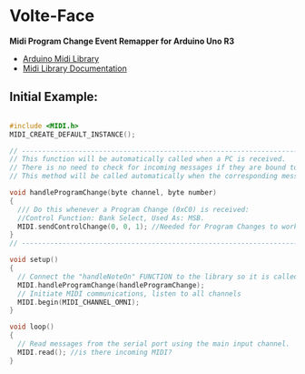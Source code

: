 # Volte-Face
**Midi Program Change Event Remapper for Arduino Uno R3**

- [Arduino Midi Library](https://github.com/FortySevenEffects/arduino_midi_library)
- [Midi Library Documentation](http://arduinomidilib.fortyseveneffects.com/index.html)

## Initial Example:

```c

#include <MIDI.h>
MIDI_CREATE_DEFAULT_INSTANCE();

// ----------------------------------------------------------------------------------------------
// This function will be automatically called when a PC is received.
// There is no need to check for incoming messages if they are bound to a Callback function.
// This method will be called automatically when the corresponding message has been received.

void handleProgramChange(byte channel, byte number)
{
  /// Do this whenever a Program Change (0xC0) is received:
  //Control Function: Bank Select, Used As: MSB.
  MIDI.sendControlChange(0, 0, 1); //Needed for Program Changes to work.
}
// ----------------------------------------------------------------------------------------------

void setup()
{
  // Connect the "handleNoteOn" FUNCTION to the library so it is called upon reception of a ProgramChange.
  MIDI.handleProgramChange(handleProgramChange);
  // Initiate MIDI communications, listen to all channels
  MIDI.begin(MIDI_CHANNEL_OMNI); 
}

void loop()
{
  // Read messages from the serial port using the main input channel.
  MIDI.read(); //is there incoming MIDI?
}

```
